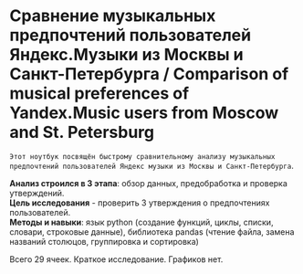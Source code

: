 # Сравнение музыкальных предпочтений пользователей Яндекс.Музыки из Москвы и Санкт-Петербурга / Comparison of musical preferences of Yandex.Music users from Moscow and St. Petersburg

`Этот ноутбук посвящён быстрому сравнительному анализу музыкальных предпочтений пользователей Яндекс музыки из Москвы и Санкт-Петербурга`.   

**Анализ строился в 3 этапа**: обзор данных, предобработка и проверка утверждений.  
**Цель исследования** - проверить 3 утверждения о предпочтениях пользователей.  
**Методы и навыки**: язык python (создание функций, циклы, списки, словари, строковые данные), библиотека pandas (чтение файла, замена названий столюцов, группировка и сортировка)  
  
Всего 29 ячеек. Краткое исследование. Графиков нет.

